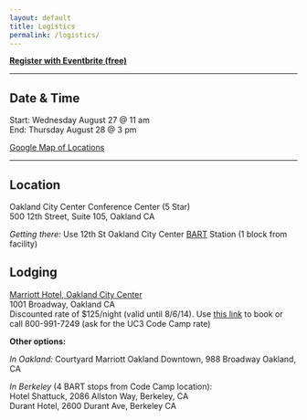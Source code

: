 ```yaml
---
layout: default
title: Logistics
permalink: /logistics/
---
```


**[Register with Eventbrite (free)](http://www.eventbrite.ie/e/uc-code-camp-tickets-10896787585)**

* * * * * * * * 

## Date & Time
Start: Wednesday August 27 @ 11 am  
End: Thursday August 28 @ 3 pm

[Google Map of Locations](https://mapsengine.google.com/map/edit?mid=zx9fdEMH_t_c.kdlQR-ah7Y3Q)

* * * * * * * * 

## Location 

Oakland City Center Conference Center (5 Star)  
500 12th Street, Suite 105, Oakland CA

_Getting there:_ Use 12th St Oakland City Center [BART](http://bart.gov) Station (1 block from facility)


## Lodging

[Marriott Hotel, Oakland City Center](http://www.marriott.com/hotels/travel/oakdt-oakland-marriott-city-center/)  
1001 Broadway, Oakland CA  
Discounted rate of $125/night (valid until 8/6/14). Use [this link](http://www.marriott.com/meeting-event-hotels/group-corporate-travel/groupCorp.mi?resLinkData=UC3%20Code%20Camp%5Eoakdt%60ucoucoa%60125.00%60USD%60false%608/27/14%608/28/14%608/6/14&app=resvlink&stop_mobi=yes) to book or call 800-991-7249 (ask for the UC3 Code Camp rate)

**Other options:**

_In Oakland:_ Courtyard Marriott Oakland Downtown, 988 Broadway Oakland, CA

_In Berkeley_ (4 BART stops from Code Camp location):   
Hotel Shattuck, 2086 Allston Way, Berkeley, CA  
Durant Hotel, 2600 Durant Ave, Berkeley CA  
